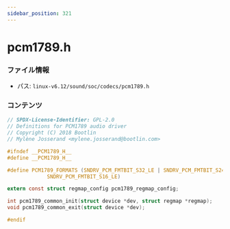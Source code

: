 ```yaml
---
sidebar_position: 321
---
```

# pcm1789.h

### ファイル情報

- パス: `linux-v6.12/sound/soc/codecs/pcm1789.h`

### コンテンツ

```h
// SPDX-License-Identifier: GPL-2.0
// Definitions for PCM1789 audio driver
// Copyright (C) 2018 Bootlin
// Mylène Josserand <mylene.josserand@bootlin.com>

#ifndef __PCM1789_H__
#define __PCM1789_H__

#define PCM1789_FORMATS (SNDRV_PCM_FMTBIT_S32_LE | SNDRV_PCM_FMTBIT_S24_LE | \
			 SNDRV_PCM_FMTBIT_S16_LE)

extern const struct regmap_config pcm1789_regmap_config;

int pcm1789_common_init(struct device *dev, struct regmap *regmap);
void pcm1789_common_exit(struct device *dev);

#endif

```
